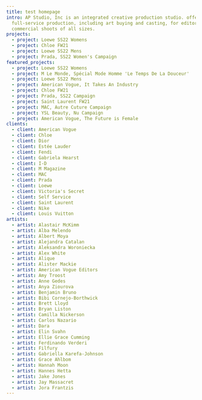 ```yaml
---
title: test homepage
intro: AP Studio, Inc is an integrated creative production studio. offering
  full-service production, including art buying and casting, for editorial and
  commercial shoots of all sizes.
projects:
  - project: Loewe SS22 Womens
  - project: Chloe FW21
  - project: Loewe SS22 Mens
  - project: Prada, SS22 Women's Campaign
featured_projects:
  - project: Loewe SS22 Womens
  - project: M Le Monde, Spécial Mode Homme 'Le Temps De La Douceur'
  - project: Loewe SS22 Mens
  - project: American Vogue, It Takes An Industry
  - project: Chloe FW21
  - project: Prada, SS22 Campaign
  - project: Saint Laurent FW21
  - project: MAC, Autre Cuture Campaign
  - project: YSL Beauty, Nu Campaign
  - project: American Vogue, The Future is Female
clients:
  - client: American Vogue
  - client: Chloe
  - client: Dior
  - client: Estée Lauder
  - client: Fendi
  - client: Gabriela Hearst
  - client: I-D
  - client: M Magazine
  - client: MAC
  - client: Prada
  - client: Loewe
  - client: Victoria's Secret
  - client: Self Service
  - client: Saint Laurent
  - client: Nike
  - client: Louis Vuitton
artists:
  - artist: Alastair McKimm
  - artist: Alba Melendo
  - artist: Albert Moya
  - artist: Alejandra Catalan
  - artist: Aleksandra Woroniecka
  - artist: Alex White
  - artist: Alique
  - artist: Alister Mackie
  - artist: American Vogue Editors
  - artist: Amy Troost
  - artist: Anne Gedes
  - artist: Anya Ziourova
  - artist: Benjamin Bruno
  - artist: Bibi Cornejo-Borthwick
  - artist: Brett Lloyd
  - artist: Bryan Liston
  - artist: Camilla Nickerson
  - artist: Carlos Nazario
  - artist: Dara
  - artist: Elin Svahn
  - artist: Ellie Grace Cumming
  - artist: Ferdinando Verderi
  - artist: Filfury
  - artist: Gabriella Karefa-Johnson
  - artist: Grace Ahlbom
  - artist: Hannah Moon
  - artist: Hannes Hetta
  - artist: Jake Jones
  - artist: Jay Massacret
  - artist: Jora Frantzis
---
```


